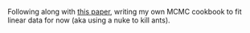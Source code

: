 Following along with [this paper](https://arxiv.org/pdf/1008.4686.pdf), writing my own MCMC cookbook to fit linear data for now (aka using a nuke to kill ants).
